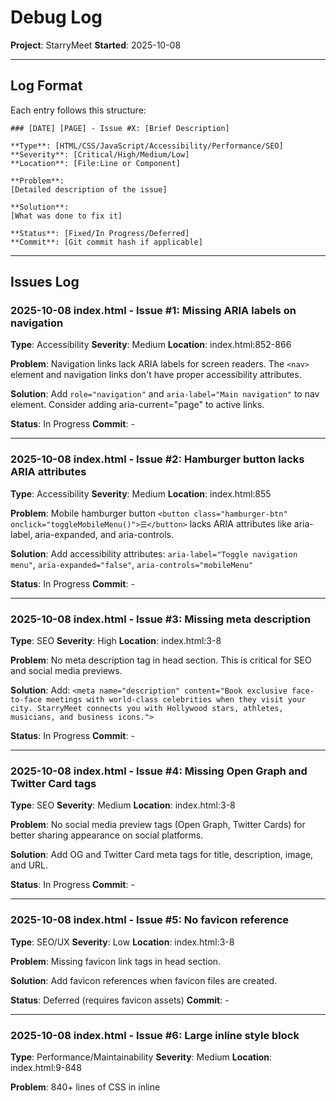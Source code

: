 # Debug Log

**Project**: StarryMeet
**Started**: 2025-10-08

---

## Log Format

Each entry follows this structure:

```
### [DATE] [PAGE] - Issue #X: [Brief Description]

**Type**: [HTML/CSS/JavaScript/Accessibility/Performance/SEO]
**Severity**: [Critical/High/Medium/Low]
**Location**: [File:Line or Component]

**Problem**:
[Detailed description of the issue]

**Solution**:
[What was done to fix it]

**Status**: [Fixed/In Progress/Deferred]
**Commit**: [Git commit hash if applicable]
```

---

## Issues Log

### 2025-10-08 index.html - Issue #1: Missing ARIA labels on navigation

**Type**: Accessibility
**Severity**: Medium
**Location**: index.html:852-866

**Problem**:
Navigation links lack ARIA labels for screen readers. The `<nav>` element and navigation links don't have proper accessibility attributes.

**Solution**:
Add `role="navigation"` and `aria-label="Main navigation"` to nav element. Consider adding aria-current="page" to active links.

**Status**: In Progress
**Commit**: -

---

### 2025-10-08 index.html - Issue #2: Hamburger button lacks ARIA attributes

**Type**: Accessibility
**Severity**: Medium
**Location**: index.html:855

**Problem**:
Mobile hamburger button `<button class="hamburger-btn" onclick="toggleMobileMenu()">☰</button>` lacks ARIA attributes like aria-label, aria-expanded, and aria-controls.

**Solution**:
Add accessibility attributes: `aria-label="Toggle navigation menu"`, `aria-expanded="false"`, `aria-controls="mobileMenu"`

**Status**: In Progress
**Commit**: -

---

### 2025-10-08 index.html - Issue #3: Missing meta description

**Type**: SEO
**Severity**: High
**Location**: index.html:3-8

**Problem**:
No meta description tag in head section. This is critical for SEO and social media previews.

**Solution**:
Add: `<meta name="description" content="Book exclusive face-to-face meetings with world-class celebrities when they visit your city. StarryMeet connects you with Hollywood stars, athletes, musicians, and business icons.">`

**Status**: In Progress
**Commit**: -

---

### 2025-10-08 index.html - Issue #4: Missing Open Graph and Twitter Card tags

**Type**: SEO
**Severity**: Medium
**Location**: index.html:3-8

**Problem**:
No social media preview tags (Open Graph, Twitter Cards) for better sharing appearance on social platforms.

**Solution**:
Add OG and Twitter Card meta tags for title, description, image, and URL.

**Status**: In Progress
**Commit**: -

---

### 2025-10-08 index.html - Issue #5: No favicon reference

**Type**: SEO/UX
**Severity**: Low
**Location**: index.html:3-8

**Problem**:
Missing favicon link tags in head section.

**Solution**:
Add favicon references when favicon files are created.

**Status**: Deferred (requires favicon assets)
**Commit**: -

---

### 2025-10-08 index.html - Issue #6: Large inline style block

**Type**: Performance/Maintainability
**Severity**: Medium
**Location**: index.html:9-848

**Problem**:
840+ lines of CSS in inline <style> tag. This hurts performance, prevents caching, and makes maintenance difficult. Many styles duplicate what's in shared.css.

**Solution**:
Extract page-specific styles to separate CSS file (e.g., index.css) or consolidate with shared.css. Keep only critical above-the-fold styles inline if needed.

**Status**: In Progress
**Commit**: -

---

### 2025-10-08 index.html - Issue #7: Form inputs lack associated labels

**Type**: Accessibility
**Severity**: High
**Location**: index.html:895-908

**Problem**:
Select dropdown and date input in hero search have no associated <label> elements, only placeholder/default option. Screen readers cannot properly identify these fields.

**Solution**:
Add proper <label> elements with for attributes, or use aria-label attributes on the inputs.

**Status**: In Progress
**Commit**: -

---

### 2025-10-08 index.html - Issue #8: Celebrity cards lack semantic HTML

**Type**: HTML/Accessibility
**Severity**: Medium
**Location**: index.html:1302-1320 (card generation function)

**Problem**:
Celebrity cards are div-based with no semantic HTML. Should use <article> or <section> with proper heading structure.

**Solution**:
Refactor card markup to use semantic HTML elements and proper heading hierarchy.

**Status**: In Progress
**Commit**: -

---

### 2025-10-08 index.html - Issue #9: Mobile menu overlay not toggling properly

**Type**: JavaScript
**Severity**: Low
**Location**: index.html:869, shared.js:303-318

**Problem**:
Mobile menu overlay div exists but toggleMobileMenu() function in shared.js doesn't toggle the overlay's 'show' class, only the menu itself.

**Solution**:
Update toggleMobileMenu() function to also toggle overlay, or verify functionality works as designed.

**Status**: In Progress
**Commit**: -

---

### 2025-10-08 index.html - Issue #10: Navbar scroll effect references wrong ID

**Type**: JavaScript
**Severity**: Medium
**Location**: index.html:1330-1337

**Problem**:
JavaScript tries to add 'scrolled' class to `document.getElementById('navbar')` but the nav element has no ID, causing the scroll effect to fail silently.

**Solution**:
Add `id="navbar"` to the <nav> element, or change JavaScript to use `document.querySelector('nav')`.

**Status**: In Progress
**Commit**: -

---

## Statistics

- **Total Issues Found**: 10
- **Issues Fixed**: 0
- **Issues In Progress**: 9
- **Issues Deferred**: 1

### By Type:
- HTML: 1
- CSS: 0
- JavaScript: 2
- Accessibility: 4
- Performance: 1
- SEO: 3

### By Severity:
- Critical: 0
- High: 2
- Medium: 6
- Low: 2

### By Page:
- index.html: 10

---

## Notes

- Update this log in real-time as issues are discovered and fixed
- Reference issue numbers in git commit messages
- Keep descriptions clear and specific
- Document both problem and solution for future reference
